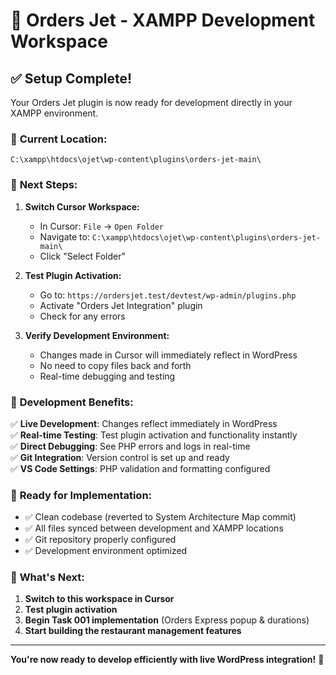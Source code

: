 # 🚀 Orders Jet - XAMPP Development Workspace

## ✅ Setup Complete!

Your Orders Jet plugin is now ready for development directly in your XAMPP environment.

### 📁 **Current Location:**
```
C:\xampp\htdocs\ojet\wp-content\plugins\orders-jet-main\
```

### 🎯 **Next Steps:**

1. **Switch Cursor Workspace:**
   - In Cursor: `File` → `Open Folder`
   - Navigate to: `C:\xampp\htdocs\ojet\wp-content\plugins\orders-jet-main\`
   - Click "Select Folder"

2. **Test Plugin Activation:**
   - Go to: `https://ordersjet.test/devtest/wp-admin/plugins.php`
   - Activate "Orders Jet Integration" plugin
   - Check for any errors

3. **Verify Development Environment:**
   - Changes made in Cursor will immediately reflect in WordPress
   - No need to copy files back and forth
   - Real-time debugging and testing

### 🔧 **Development Benefits:**

✅ **Live Development**: Changes reflect immediately in WordPress  
✅ **Real-time Testing**: Test plugin activation and functionality instantly  
✅ **Direct Debugging**: See PHP errors and logs in real-time  
✅ **Git Integration**: Version control is set up and ready  
✅ **VS Code Settings**: PHP validation and formatting configured  

### 🎯 **Ready for Implementation:**

- ✅ Clean codebase (reverted to System Architecture Map commit)
- ✅ All files synced between development and XAMPP locations
- ✅ Git repository properly configured
- ✅ Development environment optimized

### 🚀 **What's Next:**

1. **Switch to this workspace in Cursor**
2. **Test plugin activation**
3. **Begin Task 001 implementation** (Orders Express popup & durations)
4. **Start building the restaurant management features**

---

**You're now ready to develop efficiently with live WordPress integration!** 🎉

